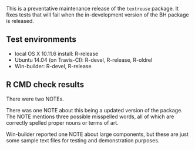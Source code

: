 This is a preventative maintenance release of the `textreuse` package. It fixes
tests that will fail when the in-development version of the BH package is 
released.

## Test environments

* local OS X 10.11.6 install: R-release
* Ubuntu 14.04 (on Travis-CI): R-devel, R-release, R-oldrel
* Win-builder: R-devel, R-release

## R CMD check results

There were two NOTEs. 

There was one NOTE about this being a updated version of the package. The NOTE mentions three possible misspelled words, all of which are correctly spelled proper nouns or terms of art.

Win-builder reported one NOTE about large components, but these are just some sample text files for testing and demonstration purposes.
